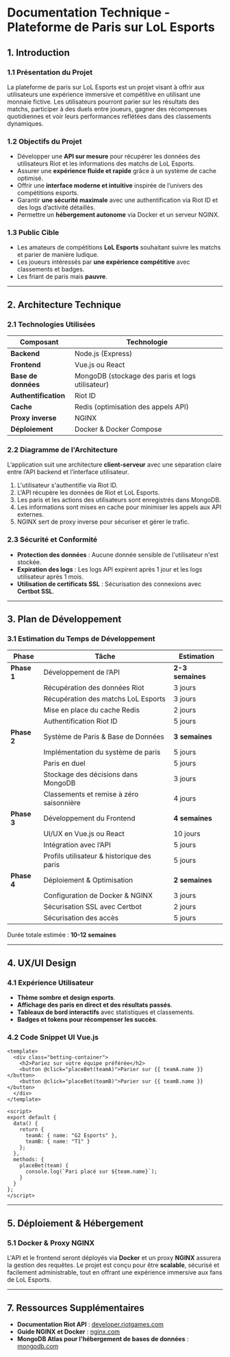 # **Documentation Technique - Plateforme de Paris sur LoL Esports**

## **1. Introduction**
### **1.1 Présentation du Projet**
La plateforme de paris sur LoL Esports est un projet visant à offrir aux utilisateurs une expérience immersive et compétitive en utilisant une monnaie fictive. Les utilisateurs pourront parier sur les résultats des matchs, participer à des duels entre joueurs, gagner des récompenses quotidiennes et voir leurs performances reflétées dans des classements dynamiques.

### **1.2 Objectifs du Projet**
- Développer une **API sur mesure** pour récupérer les données des utilisateurs Riot et les informations des matchs de LoL Esports.
- Assurer une **expérience fluide et rapide** grâce à un système de cache optimisé.
- Offrir une **interface moderne et intuitive** inspirée de l’univers des compétitions esports.
- Garantir **une sécurité maximale** avec une authentification via Riot ID et des logs d’activité détaillés.
- Permettre un **hébergement autonome** via Docker et un serveur NGINX.

### **1.3 Public Cible**
- Les amateurs de compétitions **LoL Esports** souhaitant suivre les matchs et parier de manière ludique.
- Les joueurs intéressés par **une expérience compétitive** avec classements et badges.
- Les friant de paris mais **pauvre**.

---

## **2. Architecture Technique**
### **2.1 Technologies Utilisées**
| Composant | Technologie |
|-----------|------------|
| **Backend** | Node.js (Express) |
| **Frontend** | Vue.js ou React |
| **Base de données** | MongoDB (stockage des paris et logs utilisateur) |
| **Authentification** | Riot ID |
| **Cache** | Redis (optimisation des appels API) |
| **Proxy inverse** | NGINX |
| **Déploiement** | Docker & Docker Compose |

### **2.2 Diagramme de l'Architecture**
L’application suit une architecture **client-serveur** avec une séparation claire entre l’API backend et l’interface utilisateur.

1. L'utilisateur s'authentifie via Riot ID.
2. L'API récupère les données de Riot et LoL Esports.
3. Les paris et les actions des utilisateurs sont enregistrés dans MongoDB.
4. Les informations sont mises en cache pour minimiser les appels aux API externes.
5. NGINX sert de proxy inverse pour sécuriser et gérer le trafic.

### **2.3 Sécurité et Conformité**
- **Protection des données** : Aucune donnée sensible de l'utilisateur n'est stockée.
- **Expiration des logs** : Les logs API expirent après 1 jour et les logs utilisateur après 1 mois.
- **Utilisation de certificats SSL** : Sécurisation des connexions avec **Certbot SSL**.

---

## **3. Plan de Développement**
### **3.1 Estimation du Temps de Développement**
| Phase | Tâche | Estimation |
|-------|------|------------|
| **Phase 1** | Développement de l’API | **2-3 semaines** |
| | Récupération des données Riot | 3 jours |
| | Récupération des matchs LoL Esports | 3 jours |
| | Mise en place du cache Redis | 2 jours |
| | Authentification Riot ID | 5 jours |
| **Phase 2** | Système de Paris & Base de Données | **3 semaines** |
| | Implémentation du système de paris | 5 jours |
| | Paris en duel | 5 jours |
| | Stockage des décisions dans MongoDB | 3 jours |
| | Classements et remise à zéro saisonnière | 4 jours |
| **Phase 3** | Développement du Frontend | **4 semaines** |
| | UI/UX en Vue.js ou React | 10 jours |
| | Intégration avec l’API | 5 jours |
| | Profils utilisateur & historique des paris | 5 jours |
| **Phase 4** | Déploiement & Optimisation | **2 semaines** |
| | Configuration de Docker & NGINX | 3 jours |
| | Sécurisation SSL avec Certbot | 2 jours |
| | Sécurisation des accès | 5 jours |

Durée totale estimée : **10-12 semaines**

---

## **4. UX/UI Design**
### **4.1 Expérience Utilisateur**
- **Thème sombre et design esports**.
- **Affichage des paris en direct et des résultats passés**.
- **Tableaux de bord interactifs** avec statistiques et classements.
- **Badges et tokens pour récompenser les succès**.

### **4.2 Code Snippet UI Vue.js**
```vue
<template>
  <div class="betting-container">
    <h2>Pariez sur votre équipe préférée</h2>
    <button @click="placeBet(teamA)">Parier sur {{ teamA.name }}</button>
    <button @click="placeBet(teamB)">Parier sur {{ teamB.name }}</button>
  </div>
</template>

<script>
export default {
  data() {
    return {
      teamA: { name: "G2 Esports" },
      teamB: { name: "T1" }
    };
  },
  methods: {
    placeBet(team) {
      console.log(`Pari placé sur ${team.name}`);
    }
  }
};
</script>
```

---

## **5. Déploiement & Hébergement**
### **5.1 Docker & Proxy NGINX**
L'API et le frontend seront déployés via **Docker** et un proxy **NGINX** assurera la gestion des requêtes.
Le projet est conçu pour être **scalable**, sécurisé et facilement administrable, tout en offrant une expérience immersive aux fans de LoL Esports.

---

## **7. Ressources Supplémentaires**
- **Documentation Riot API** : [developer.riotgames.com](https://developer.riotgames.com)
- **Guide NGINX et Docker** : [nginx.com](https://www.nginx.com/resources/)
- **MongoDB Atlas pour l'hébergement de bases de données** : [mongodb.com](https://www.mongodb.com/cloud/atlas)

